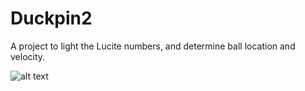 # Duckpin2

A project to light the Lucite numbers, and determine ball location and velocity.

![alt text](https://raw.githubusercontent.com/cliffeby/Duckpin2/master/img.png)
